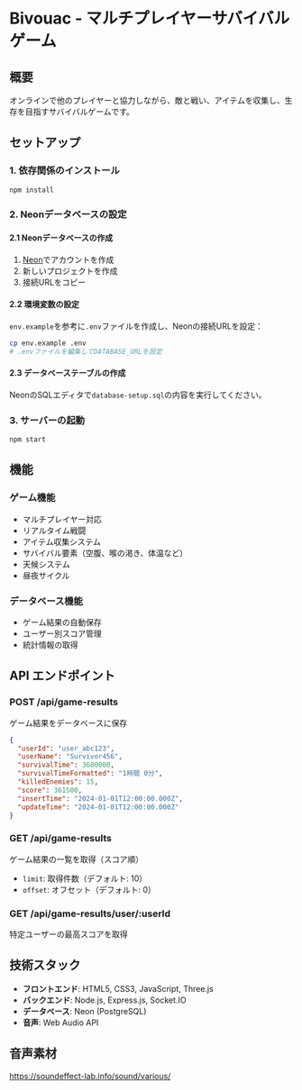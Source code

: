 # Bivouac - マルチプレイヤーサバイバルゲーム

## 概要
オンラインで他のプレイヤーと協力しながら、敵と戦い、アイテムを収集し、生存を目指すサバイバルゲームです。

## セットアップ

### 1. 依存関係のインストール
```bash
npm install
```

### 2. Neonデータベースの設定

#### 2.1 Neonデータベースの作成
1. [Neon](https://neon.tech)でアカウントを作成
2. 新しいプロジェクトを作成
3. 接続URLをコピー

#### 2.2 環境変数の設定
`env.example`を参考に`.env`ファイルを作成し、Neonの接続URLを設定：
```bash
cp env.example .env
# .envファイルを編集してDATABASE_URLを設定
```

#### 2.3 データベーステーブルの作成
NeonのSQLエディタで`database-setup.sql`の内容を実行してください。

### 3. サーバーの起動
```bash
npm start
```

## 機能

### ゲーム機能
- マルチプレイヤー対応
- リアルタイム戦闘
- アイテム収集システム
- サバイバル要素（空腹、喉の渇き、体温など）
- 天候システム
- 昼夜サイクル

### データベース機能
- ゲーム結果の自動保存
- ユーザー別スコア管理
- 統計情報の取得

## API エンドポイント

### POST /api/game-results
ゲーム結果をデータベースに保存
```json
{
  "userId": "user_abc123",
  "userName": "Survivor456",
  "survivalTime": 3600000,
  "survivalTimeFormatted": "1時間 0分",
  "killedEnemies": 15,
  "score": 361500,
  "insertTime": "2024-01-01T12:00:00.000Z",
  "updateTime": "2024-01-01T12:00:00.000Z"
}
```

### GET /api/game-results
ゲーム結果の一覧を取得（スコア順）
- `limit`: 取得件数（デフォルト: 10）
- `offset`: オフセット（デフォルト: 0）

### GET /api/game-results/user/:userId
特定ユーザーの最高スコアを取得

## 技術スタック
- **フロントエンド**: HTML5, CSS3, JavaScript, Three.js
- **バックエンド**: Node.js, Express.js, Socket.IO
- **データベース**: Neon (PostgreSQL)
- **音声**: Web Audio API

## 音声素材
https://soundeffect-lab.info/sound/various/